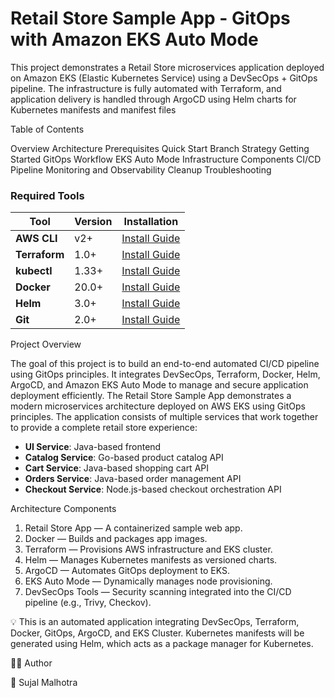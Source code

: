 # Retail Store Sample App - GitOps with Amazon EKS Auto Mode
This project demonstrates a Retail Store microservices application deployed on Amazon EKS (Elastic Kubernetes Service) using a DevSecOps + GitOps pipeline.
The infrastructure is fully automated with Terraform, and application delivery is handled through ArgoCD using Helm charts for Kubernetes manifests and manifest files

Table of Contents

Overview
Architecture
Prerequisites
Quick Start
Branch Strategy
Getting Started
GitOps Workflow
EKS Auto Mode
Infrastructure Components
CI/CD Pipeline
Monitoring and Observability
Cleanup
Troubleshooting



### **Required Tools**

| Tool          | Version | Installation                                                                         |
| ------------- | ------- | ------------------------------------------------------------------------------------ |
| **AWS CLI**   | v2+     | [Install Guide](https://docs.aws.amazon.com/cli/latest/userguide/install-cliv2.html) |
| **Terraform** | 1.0+    | [Install Guide](https://developer.hashicorp.com/terraform/install)                   |
| **kubectl**   | 1.33+   | [Install Guide](https://kubernetes.io/docs/tasks/tools/)                             |
| **Docker**    | 20.0+   | [Install Guide](https://docs.docker.com/get-docker/)                                 |
| **Helm**      | 3.0+    | [Install Guide](https://helm.sh/docs/intro/install/)                                 |
| **Git**       | 2.0+    | [Install Guide](https://git-scm.com/downloads) 

Project Overview

The goal of this project is to build an end-to-end automated CI/CD pipeline using GitOps principles.
It integrates DevSecOps, Terraform, Docker, Helm, ArgoCD, and Amazon EKS Auto Mode to manage and secure application deployment efficiently.
The Retail Store Sample App demonstrates a modern microservices architecture deployed on AWS EKS using GitOps principles. The application consists of multiple services that work together to provide a complete retail store experience:


- **UI Service**: Java-based frontend
- **Catalog Service**: Go-based product catalog API
- **Cart Service**: Java-based shopping cart API
- **Orders Service**: Java-based order management API
- **Checkout Service**: Node.js-based checkout orchestration API


Architecture Components
1.	Retail Store App — A containerized sample web app.
2.	Docker — Builds and packages app images.
3.	Terraform — Provisions AWS infrastructure and EKS cluster.
4.	Helm — Manages Kubernetes manifests as versioned charts.
5.	ArgoCD — Automates GitOps deployment to EKS.
6.	EKS Auto Mode — Dynamically manages node provisioning.
7.	DevSecOps Tools — Security scanning integrated into the CI/CD pipeline (e.g., Trivy, Checkov).

💡 This is an automated application integrating DevSecOps, Terraform, Docker, GitOps, ArgoCD, and EKS Cluster.
Kubernetes manifests will be generated using Helm, which acts as a package manager for Kubernetes.


🧑‍💻 Author

👤 Sujal Malhotra
